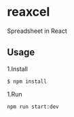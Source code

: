 # reaxcel
Spreadsheet in React
## Usage
1.Install

	$ npm install
    
1.Run

	npm run start:dev
    

